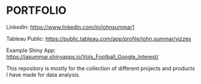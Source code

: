 # PORTFOLIO

LinkedIn: https://www.linkedin.com/in/johnsummar1

Tableau Public: https://public.tableau.com/app/profile/john.summar/vizzes

Example Shiny App: https://jasummar.shinyapps.io/Vols_Football_Google_Interest/

This repository is mostly for the collection of different projects and products I have made for data analysis.
